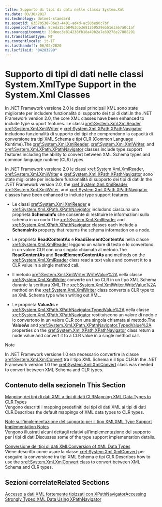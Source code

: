 ```yaml
---
title: Supporto di tipi di dati nelle classi System.Xml
ms.date: 03/30/2017
ms.technology: dotnet-standard
ms.assetid: 63570538-06e3-4401-ad4d-ac50be90c7bf
ms.openlocfilehash: 8ceda15cb8463db3e81260529ebb1e3a67a0c1af
ms.sourcegitcommit: 33deec3e814238fb18a49b2a7e89278e27888291
ms.translationtype: MT
ms.contentlocale: it-IT
ms.lasthandoff: 06/02/2020
ms.locfileid: "84283299"
---
```

# <a name="type-support-in-the-systemxml-classes"></a><span data-ttu-id="e5a71-102">Supporto di tipi di dati nelle classi System.Xml</span><span class="sxs-lookup"><span data-stu-id="e5a71-102">Type Support in the System.Xml Classes</span></span>
<span data-ttu-id="e5a71-103">In .NET Framework versione 2.0 le classi principali XML sono state migliorate per includere funzionalità di supporto dei tipi di dati.</span><span class="sxs-lookup"><span data-stu-id="e5a71-103">In the .NET Framework version 2.0, the core XML classes have been enhanced to include type support features.</span></span> <span data-ttu-id="e5a71-104">Le classi <xref:System.Xml.XmlReader>, <xref:System.Xml.XmlWriter> e <xref:System.Xml.XPath.XPathNavigator> includono funzionalità di supporto dei tipi che comprendono la capacità di conversione tra tipi XML Schema e tipi CLR (Common Language Runtime).</span><span class="sxs-lookup"><span data-stu-id="e5a71-104">The <xref:System.Xml.XmlReader>, <xref:System.Xml.XmlWriter>, and <xref:System.Xml.XPath.XPathNavigator> classes include type support features including the ability to convert between XML Schema types and common language runtime (CLR) types.</span></span>  
  
 <span data-ttu-id="e5a71-105">In .NET Framework versione 2.0 le classi <xref:System.Xml.XmlReader>, <xref:System.Xml.XmlWriter> e <xref:System.Xml.XPath.XPathNavigator> sono state migliorate per includere funzionalità di supporto dei tipi di dati.</span><span class="sxs-lookup"><span data-stu-id="e5a71-105">In the .NET Framework version 2.0, the <xref:System.Xml.XmlReader>, <xref:System.Xml.XmlWriter>, and <xref:System.Xml.XPath.XPathNavigator> classes have been enhanced to include type support features.</span></span>  
  
- <span data-ttu-id="e5a71-106">Le classi <xref:System.Xml.XmlReader> e <xref:System.Xml.XPath.XPathNavigator> includono ciascuna una proprietà **SchemaInfo** che consente di restituire le informazioni sullo schema in un nodo.</span><span class="sxs-lookup"><span data-stu-id="e5a71-106">The <xref:System.Xml.XmlReader> and <xref:System.Xml.XPath.XPathNavigator> classes each include a **SchemaInfo** property that returns the schema information on a node.</span></span>  
  
- <span data-ttu-id="e5a71-107">Le proprietà **ReadContentAs** e **ReadElementContentAs** nella classe <xref:System.Xml.XmlReader> leggono un valore di testo e lo convertono in un valore CLR con una singola chiamata al metodo.</span><span class="sxs-lookup"><span data-stu-id="e5a71-107">The **ReadContentAs** and **ReadElementContentAs** and methods on the <xref:System.Xml.XmlReader> class read a text value and convert it to a CLR value in a single method call.</span></span>  
  
- <span data-ttu-id="e5a71-108">Il metodo <xref:System.Xml.XmlWriter.WriteValue%2A> nella classe <xref:System.Xml.XmlWriter> converte un tipo CLR in un tipo XML Schema durante la scrittura XML.</span><span class="sxs-lookup"><span data-stu-id="e5a71-108">The <xref:System.Xml.XmlWriter.WriteValue%2A> method on the <xref:System.Xml.XmlWriter> class converts a CLR type to an XML Schema type when writing out XML.</span></span>  
  
- <span data-ttu-id="e5a71-109">Le proprietà **ValueAs** e <xref:System.Xml.XPath.XPathNavigator.TypedValue%2A> nella classe <xref:System.Xml.XPath.XPathNavigator> restituiscono un valore di nodo e lo convertono in un valore CLR con una singola chiamata al metodo.</span><span class="sxs-lookup"><span data-stu-id="e5a71-109">The **ValueAs** and <xref:System.Xml.XPath.XPathNavigator.TypedValue%2A> properties on the <xref:System.Xml.XPath.XPathNavigator> class return a node value and convert it to a CLR value in a single method call.</span></span>  
  
> [!NOTE]
> <span data-ttu-id="e5a71-110">In .NET Framework versione 1.0 era necessario convertire la classe <xref:System.Xml.XmlConvert> tra il tipo XML Schema e il tipo CLR.</span><span class="sxs-lookup"><span data-stu-id="e5a71-110">In the .NET Framework version 1.0 the <xref:System.Xml.XmlConvert> class was needed to convert between XML Schema and CLR types.</span></span>  
  
## <a name="in-this-section"></a><span data-ttu-id="e5a71-111">Contenuto della sezione</span><span class="sxs-lookup"><span data-stu-id="e5a71-111">In This Section</span></span>  
 [<span data-ttu-id="e5a71-112">Mapping dei tipi di dati XML a tipi di dati CLR</span><span class="sxs-lookup"><span data-stu-id="e5a71-112">Mapping XML Data Types to CLR Types</span></span>](mapping-xml-data-types-to-clr-types.md)  
 <span data-ttu-id="e5a71-113">Vengono descritti i mapping predefiniti dei tipi di dati XML ai tipi di dati CLR.</span><span class="sxs-lookup"><span data-stu-id="e5a71-113">Describes the default mappings of XML data types to CLR types.</span></span>  
  
 [<span data-ttu-id="e5a71-114">Note sull'implementazione del supporto per il tipo XML</span><span class="sxs-lookup"><span data-stu-id="e5a71-114">XML Type Support Implementation Notes</span></span>](xml-type-support-implementation-notes.md)  
 <span data-ttu-id="e5a71-115">Vengono illustrati alcuni dettagli relativi all'implementazione del supporto per i tipi di dati.</span><span class="sxs-lookup"><span data-stu-id="e5a71-115">Discusses some of the type support implementation details.</span></span>  
  
 [<span data-ttu-id="e5a71-116">Conversione dei tipi di dati XML</span><span class="sxs-lookup"><span data-stu-id="e5a71-116">Conversion of XML Data Types</span></span>](conversion-of-xml-data-types.md)  
 <span data-ttu-id="e5a71-117">Viene descritto come usare la classe <xref:System.Xml.XmlConvert> per eseguire la conversione tra tipi XML Schema e tipi CLR.</span><span class="sxs-lookup"><span data-stu-id="e5a71-117">Describes how to use the <xref:System.Xml.XmlConvert> class to convert between XML Schema and CLR types.</span></span>  
  
## <a name="related-sections"></a><span data-ttu-id="e5a71-118">Sezioni correlate</span><span class="sxs-lookup"><span data-stu-id="e5a71-118">Related Sections</span></span>  
 [<span data-ttu-id="e5a71-119">Accesso a dati XML fortemente tipizzati con XPathNavigator</span><span class="sxs-lookup"><span data-stu-id="e5a71-119">Accessing Strongly Typed XML Data Using XPathNavigator</span></span>](accessing-strongly-typed-xml-data-using-xpathnavigator.md)
